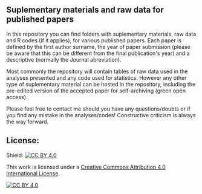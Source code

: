 ## Suplementary materials and raw data for published papers ##

In this repository you can find folders with suplementary materials, raw data and R codes (if it applies), for various published papers. Each paper is defined by the first author surname, the year of paper submission (please be aware that this can be different from the final publication's year) and a descriptive (normally the Journal abreviation).

Most commonly the repository will contain tables of raw data used in the analyses presented and any code used for statistics. However any other type of suplementary material can be hosted in the repository, including the pre-edited version of the accepted paper for self-archiving (green open access).

Please feel free to contact me should you have any questions/doubts or if you find any mistake in the analyses/codes! Constructive criticism is always the way forward.

## License:
Shield: [![CC BY 4.0][cc-by-shield]][cc-by]

This work is licensed under a
[Creative Commons Attribution 4.0 International License][cc-by].

[![CC BY 4.0][cc-by-image]][cc-by]

[cc-by]: http://creativecommons.org/licenses/by/4.0/
[cc-by-image]: https://i.creativecommons.org/l/by/4.0/88x31.png
[cc-by-shield]: https://img.shields.io/badge/License-CC%20BY%204.0-lightgrey.svg


